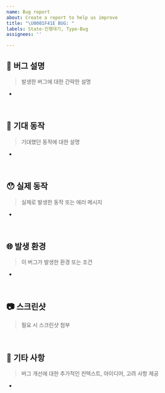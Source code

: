 ```yaml
---
name: Bug report
about: Create a report to help us improve
title: "\U0001F41E BUG: "
labels: State-진행대기, Type-Bug
assignees: ''

---
```


## 📝 버그 설명

> 발생한 버그에 대한 간략한 설명

-

<br/>

## 🤔 기대 동작

> 기대했던 동작에 대한 설명

-

<br/>

## 😯 실제 동작

> 실제로 발생한 동작 또는 에러 메시지

-

<br/>

## 🌐 발생 환경

> 이 버그가 발생한 환경 또는 조건

-

<br/>

## 📷 스크린샷

> 필요 시 스크린샷 첨부

<br/>

## 📌 기타 사항

> 버그 개선에 대한 추가적인 컨텍스트, 아이디어, 고려 사항 제공

-

<br/>
